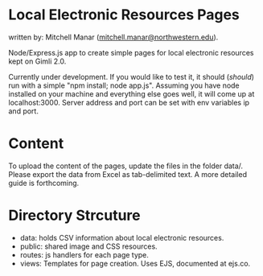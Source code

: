 # Local Electronic Resources Pages
written by: Mitchell Manar (mitchell.manar@northwestern.edu).

Node/Express.js app to create simple pages for local electronic resources kept on Gimli 2.0.

Currently under development. If you would like to test it, it should (_should_) run with a simple "npm install; node app.js". Assuming you have node installed on your machine and everything else goes well, it will come up at localhost:3000. Server address and port can be set with env variables ip and port. 

# Content
To upload the content of the pages, update the files in the folder data/. Please export the data from Excel as tab-delimited text. A more detailed guide is forthcoming.

# Directory Strcuture
- data: holds CSV information about local electronic resources.
- public: shared image and CSS resources.
- routes: js handlers for each page type.
- views: Templates for page creation. Uses EJS, documented at ejs.co.
